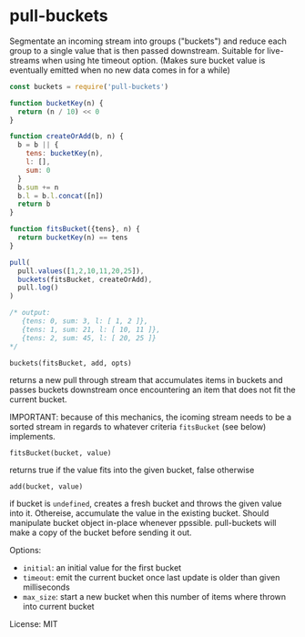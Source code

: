 pull-buckets
===

Segmentate an incoming stream into groups ("buckets") and reduce each group to a single value that is then passed downstream. Suitable for live-streams when using hte timeout option. (Makes sure bucket value is eventually emitted when no new data comes in for a while)

``` js
const buckets = require('pull-buckets')

function bucketKey(n) {
  return (n / 10) << 0
}

function createOrAdd(b, n) {
  b = b || {
    tens: bucketKey(n),
    l: [],
    sum: 0
  }
  b.sum += n
  b.l = b.l.concat([n])
  return b
}

function fitsBucket({tens}, n) {
  return bucketKey(n) == tens
}

pull(
  pull.values([1,2,10,11,20,25]),
  buckets(fitsBucket, createOrAdd),
  pull.log()
)

/* output: 
   {tens: 0, sum: 3, l: [ 1, 2 ]},
   {tens: 1, sum: 21, l: [ 10, 11 ]},
   {tens: 2, sum: 45, l: [ 20, 25 ]} 
*/
```

`buckets(fitsBucket, add, opts)`
    
returns a new pull through stream that accumulates items in buckets and passes buckets
downstream once encountering an item that does not fit the current bucket.

IMPORTANT: because of this mechanics, the icoming stream needs to be a sorted stream in regards to
whatever criteria `fitsBucket` (see below) implements.

    fitsBucket(bucket, value)

returns true if the value fits into the given bucket, false otherwise

    add(bucket, value)

if bucket is `undefined`, creates a fresh bucket and throws the given value into it. Othereise, accumulate the value in the existing bucket. Should manipulate bucket object in-place whenever ppssible. pull-buckets will make a copy of the bucket before sending it out.

Options:

- `initial`: an initial value for the first bucket
- `timeout`: emit the current bucket once last update is older than given milliseconds
- `max_size`: start a new bucket when this number of items where thrown into current bucket

License: MIT
